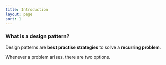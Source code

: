 ```yaml
---
title: Introduction
layout: page
sort: 1
---
```


### What is a design pattern?

Design patterns are **best practise strategies** to solve a **recurring problem**.


Whenever a problem arises, there are two options.

